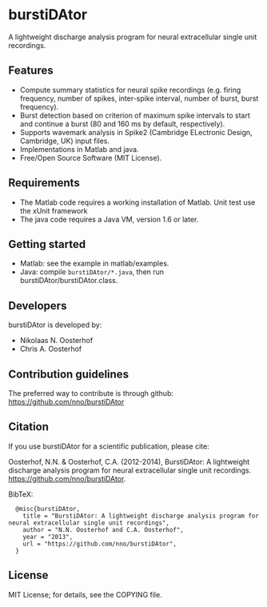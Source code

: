 burstiDAtor
===========
A lightweight discharge analysis program for neural extracellular single unit recordings.

Features
--------
- Compute summary statistics for neural spike recordings (e.g. firing frequency, number of spikes, inter-spike interval, number of burst, burst frequency). 
- Burst detection based on criterion of maximum spike intervals to start and continue a burst (80 and 160 ms by default, respectively). 
- Supports wavemark analysis in Spike2 (Cambridge ELectronic Design, Cambridge, UK) input files.
- Implementations in Matlab and java.
- Free/Open Source Software (MIT License).

Requirements
------------
- The Matlab code requires a working installation of Matlab. Unit test use the xUnit framework
- The java code requires a Java VM, version 1.6 or later.

Getting started
---------------
- Matlab: see the example in matlab/examples.
- Java: compile ``burstiDAtor/*.java``, then run burstiDAtor/burstiDAtor.class. 

Developers
----------
burstiDAtor is developed by:
- Nikolaas N. Oosterhof
- Chris A. Oosterhof

Contribution guidelines
-----------------------
The preferred way to contribute is through github: https://github.com/nno/burstiDAtor


Citation
--------
If you use burstiDAtor for a scientific publication, please cite:

Oosterhof, N.N. & Oosterhof, C.A. (2012-2014), BurstiDAtor: A lightweight discharge analysis program for neural extracellular single unit recordings. https://github.com/nno/burstiDAtor.

BibTeX:
```
  @misc{burstiDAtor,
    title =	"BurstiDAtor: A lightweight discharge analysis program for neural extracellular single unit recordings",
    author = "N.N. Oosterhof and C.A. Oosterhof",
    year = "2013",
    url = "https://github.com/nno/burstiDAtor",
  }
```


License
-------
MIT License; for details, see the COPYING file.
